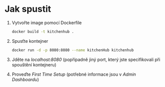 # Jak spustit
1. Vytvořte image pomocí Dockerfile
    ```bash
    docker build -t kitchenhub .
    ```

2. Spusťte kontejner
    ```bash
    docker run -d -p 8080:8080 --name kitchenHub kitchenhub
    ```

3. Jděte na _localhost:8080_ (popřípadně jiný port, který jste specifikovali při spouštění kontejneru)

4. Proveďte _First Time Setup_ (potřebné informace jsou v _Admin Dashboardu_)